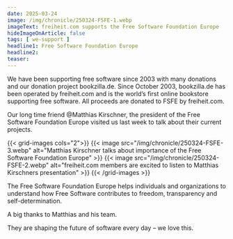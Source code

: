 ```yaml
---
date: 2025-03-24
image: /img/chronicle/250324-FSFE-1.webp
imageText: freiheit.com supports the Free Software Foundation Europe
hideImageOnArticle: false
tags: [ we-support ]
headline1: Free Software Foundation Europe
headline2:
teaser:
---
```


We have been supporting free software since 2003 with many donations and our donation project bookzilla.de. Since October 2003, bookzilla.de has been operated by freiheit.com and is the world’s first online bookstore supporting free software. All proceeds are donated to FSFE by freiheit.com.

Our long time friend @Matthias Kirschner, the president of the Free Software Foundation Europe visited us last week to talk about their current projects.

{{< grid-images cols="2">}}
    {{< image src="/img/chronicle/250324-FSFE-3.webp" alt="Matthias Kirschner talks about importance of the Free Software Foundation Europe" >}}
    {{< image src="/img/chronicle/250324-FSFE-2.webp" alt="freiheit.com members are excited to listen to Matthias Kirschners presentation" >}}
{{< /grid-images >}}

The Free Software Foundation Europe helps individuals and organizations to understand how Free Software contributes to freedom, transparency and self-determination.

A big thanks to Matthias and his team.

They are shaping the future of software every day – we love this.

